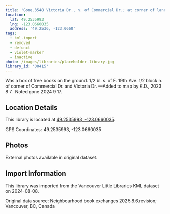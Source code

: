 ```yaml
---
title: 'Gone.3548 Victoria Dr., n. of Commercial Dr.; at corner of lane'
location:
  lat: 49.2535993
  lng: -123.0660035
  address: '49.2536, -123.0660'
tags:
  - kml-import
  - removed
  - defunct
  - violet-marker
  - inactive
photo: /images/libraries/placeholder-library.jpg
library_id: '00415'
---
```

Was a box of free books on the ground.
1/2 bl. s. of E. 19th Ave.
1/2 block n. of corner of Commercial Dr. and Victoria Dr.
—Added to map by K.D., 2023 8 7. 
Noted gone 2024 9 17. 

## Location Details

This library is located at [49.2535993, -123.0660035](https://www.google.com/maps?q=49.2535993,-123.0660035).

GPS Coordinates: 49.2535993, -123.0660035

## Photos

External photos available in original dataset.

## Import Information

This library was imported from the Vancouver Little Libraries KML dataset on 2024-08-08.

Original data source: Neighbourhood book exchanges 2025.8.6.revision; Vancouver, BC, Canada
